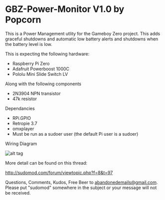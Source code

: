 # GBZ-Power-Monitor V1.0 by Popcorn

This is a Power Management utlity for the Gameboy Zero project.  This adds graceful shutdowns and automatic low battery alerts and shutdowns when the battery level is low.  

This is expecting the following hardware:

- Raspberry Pi Zero
- Adafruit Powerboost 1000C
- Pololu Mini Slide Switch LV

Along with the following components

- 2N3904 NPN transistor
- 47k resistor

Dependancies

- RPi.GPIO
- Retropie 3.7
- omxplayer
- Must be run as a sudoer user (the default Pi user is a sudoer)

Wiring Diagram

![alt tag](http://i.imgur.com/FpPDcmK.png)


More detail can be found on this thread:

http://sudomod.com/forum/viewtopic.php?f=8&t=97

Questions, Comments, Kudos, Free Beer to abandonedemails@gmail.com. Please put "sudomod" somewhere in the subject or your message will not be received.

